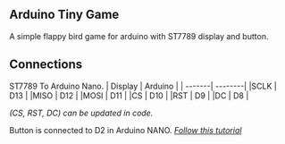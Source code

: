 ## Arduino Tiny Game
A simple flappy bird game for arduino with ST7789 display and button.

## Connections
ST7789 To Arduino Nano.
| Display | Arduino |
| -------| --------|
|SCLK | D13 |
|MISO | D12 | 
|MOSI | D11 | 
|CS | D10 | 
|RST | D9 | 
|DC | D8 |

*(CS, RST, DC) can be updated in code.*

Button is connected to D2 in Arduino NANO. *[Follow this tutorial](https://docs.arduino.cc/built-in-examples/digital/Button)*
